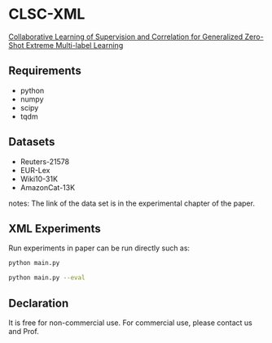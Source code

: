 # CLSC-XML
[Collaborative Learning of Supervision and Correlation for Generalized Zero-Shot Extreme Multi-label Learning](https://link.springer.com/article/10.1007/s10489-024-05498-8)

## Requirements

* python
* numpy
* scipy
* tqdm

## Datasets

* Reuters-21578
* EUR-Lex
* Wiki10-31K
* AmazonCat-13K

notes: The link of the data set is in the experimental chapter of the paper.

## XML Experiments

Run experiments in paper can be run directly such as:
```bash
python main.py
```
```bash
python main.py --eval
```

## Declaration
It is free for non-commercial use. For commercial use, please contact us and Prof.
